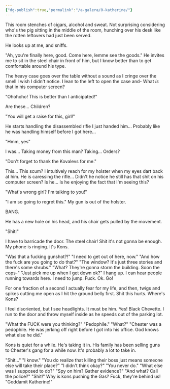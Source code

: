 ```yaml
---
{"dg-publish":true,"permalink":"/a-galera/0-katherine/"}
---
```



This room stenches of cigars, alcohol and sweat. Not surprising considering who's the pig sitting in the middle of the room, hunching over his desk like the rotten leftovers had just been served.

He looks up at me, and sniffs.

"Ah, you're finally here, good. Come here, lemme see the goods." He invites me to sit in the steel chair in front of him, but I know better than to get comfortable around his type.

The heavy case goes over the table without a sound as I cringe over the smell I wish I didn't notice. I lean to the left to open the case and- What *is* that in his computer screen?

"Ohohoho! This is better than I anticipated!"

Are these... Children?

"You will get a raise for this, girl!"

He starts handling the disassembled rifle I just handed him... Probably like he was handling himself before I got here...

"Hmm, yes"

I was... Taking money from this man? Taking... Orders?

"Don't forget to thank the Kovalevs for me."

This... This scum? I intuitively reach for my holster when my eyes dart back at him. He is caressing the rifle... Didn't he notice he still has that shit on his computer screen? Is he... Is he enjoying the fact that I'm seeing this?

"What's wrong girl? I'm talking to you!"

"I am so going to regret this." My gun is out of the holster.

BANG.

He has a new hole on his head, and his chair gets pulled by the movement.

"Shit!"

I have to barricade the door. The steel chair! Shit it's not gonna be enough. My phone is ringing. It's Kons.

"Was that a fucking gunshot?!"
"I need to get out of here, now."
"And how the fuck are you going to do that?"
"The window? It's just three stories and there's some shrubs."
"What? They're gonna storm the building. Soon the cops-"
"Just pick me up when I get down ok?" I hang up. I can hear people running towards here. I need to jump. Fuck. Ok. Go!

For one fraction of a second I actually fear for my life, and then, twigs and spikes cutting me open as I hit the ground belly first. Shit this hurts. Where's Kons?

I feel disoriented, but I see headlights. It must be him. Yes! Black Chevette. I run to the door and throw myself inside as he speeds out of the parking lot.

"What the FUCK were you thinking?"
"Pedophile."
"What?"
"Chester was a pedophile. He was jerking off right before I got into his office. God knows what else he did."

Kons is quiet for a while. He's taking it in. His family has been selling guns to Chester's gang for a while now. It's probably a lot to take in.

"Shit..."
"I know."
"You do realize that killing their boss just means someone else will take their place?"
"I didn't think okay?"
"You never do."
"What else was I supposed to do?"
"Spy on him? Gather evidence?"
"And what? Call the police?"
"Shit!" Why is kons pushing the Gas? Fuck, they're behind us! "Goddamit Katherine!"